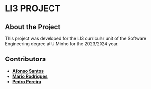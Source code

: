 # LI3 PROJECT

## About the Project

This project was developed for the LI3 curricular unit of the Software Engineering degree at U.Minho for the 2023/2024 year.

## Contributors
- [__Afonso Santos__](https://github.com/Afonso-santos)
- [__Mário Rodrigues__](https://github.com/MarioRodrigues10)
- [__Pedro Pereira__](https://github.com/pedrofp4444)

